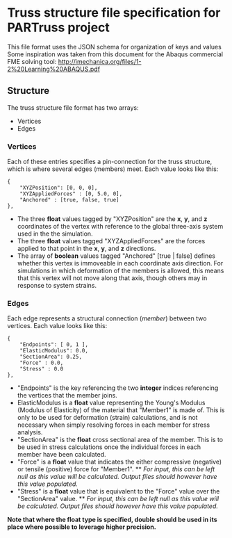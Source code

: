 # Truss structure file specification for PARTruss project
This file format uses the JSON schema for organization of keys and values
Some inspiration was taken from this document for the Abaqus commercial FME solving tool:
http://imechanica.org/files/1-2%20Learning%20ABAQUS.pdf

## Structure
The truss structure file format has two arrays:
* Vertices
* Edges

### Vertices
Each of these entries specifies a pin-connection for the truss structure, which is where several edges (members) meet. Each value looks like this:

	{
		"XYZPosition": [0, 0, 0],
		"XYZAppliedForces" : [0, 5.0, 0],
		"Anchored" : [true, false, true]
	},

* The three __float__ values tagged by "XYZPosition" are the __x__, __y__, and __z__ coordinates of the vertex with reference to the global three-axis system used in the the simulation.
* The three __float__ values tagged "XYZAppliedForces" are the forces applied to that point in the __x__, __y__, and __z__ directions.
* The array of __boolean__ values tagged "Anchored" [true | false] defines whether this vertex is immoveable in each coordinate axis direction. For simulations in which deformation of the members is allowed, this means that this vertex will not move along that axis, though others may in response to system strains.

### Edges
Each edge represents a structural connection (_member_) between two vertices. Each value looks like this:

	{
		"Endpoints": [ 0, 1 ],
		"ElasticModulus": 0.0,
		"SectionArea": 0.25,
		"Force" : 0.0,
		"Stress" : 0.0
	},

* "Endpoints" is the key referencing the two __integer__ indices referencing the vertices that the member joins.
* ElasticModulus is a __float__ value representing the Young's Modulus (Modulus of Elasticity) of the material that "Member1" is made of. This is only to be used for deformation (strain) calculations, and is not necessary when simply resolving forces in each member for stress analysis.
* "SectionArea" is the __float__ cross sectional area of the member. This is to be used in stress calculations once the individual forces in each member have been calculated.
* "Force" is a __float__ value that indicates the either compressive (negative) or tensile (positive) force for "Member1". 
** _For input, this can be left null as this value will be calculated. Output files should however have this value populated._
* "Stress" is a __float__ value that is equivalent to the "Force" value over the "SectionArea" value. 
** _For input, this can be left null as this value will be calculated. Output files should however have this value populated._

__Note that where the float type is specified, double should be used in its place where possible to leverage higher precision.__